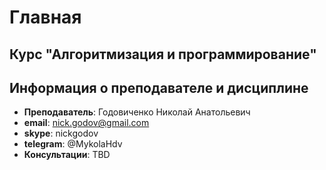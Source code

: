 # Главная

## Курс "Алгоритмизация и программирование"

## Информация о преподавателе и дисциплине

* **Преподаватель**: Годовиченко Николай Анатольевич
* **email**: nick.godov@gmail.com
* **skype**: nickgodov
* **telegram**: @MykolaHdv
* **Консультации**: TBD

